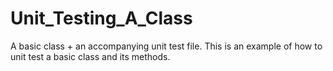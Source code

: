 # Unit_Testing_A_Class
A basic class + an accompanying unit test file.
This is an example of how to unit test a basic class and its methods.
